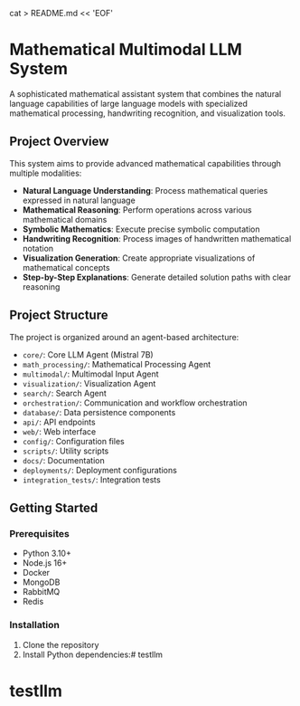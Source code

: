 cat > README.md << 'EOF'
# Mathematical Multimodal LLM System

A sophisticated mathematical assistant system that combines the natural language capabilities of large language models with specialized mathematical processing, handwriting recognition, and visualization tools.

## Project Overview

This system aims to provide advanced mathematical capabilities through multiple modalities:

- **Natural Language Understanding**: Process mathematical queries expressed in natural language
- **Mathematical Reasoning**: Perform operations across various mathematical domains
- **Symbolic Mathematics**: Execute precise symbolic computation
- **Handwriting Recognition**: Process images of handwritten mathematical notation
- **Visualization Generation**: Create appropriate visualizations of mathematical concepts
- **Step-by-Step Explanations**: Generate detailed solution paths with clear reasoning

## Project Structure

The project is organized around an agent-based architecture:

- `core/`: Core LLM Agent (Mistral 7B)
- `math_processing/`: Mathematical Processing Agent
- `multimodal/`: Multimodal Input Agent
- `visualization/`: Visualization Agent 
- `search/`: Search Agent
- `orchestration/`: Communication and workflow orchestration
- `database/`: Data persistence components
- `api/`: API endpoints
- `web/`: Web interface
- `config/`: Configuration files
- `scripts/`: Utility scripts
- `docs/`: Documentation
- `deployments/`: Deployment configurations
- `integration_tests/`: Integration tests

## Getting Started

### Prerequisites

- Python 3.10+
- Node.js 16+
- Docker
- MongoDB
- RabbitMQ
- Redis

### Installation

1. Clone the repository
2. Install Python dependencies:# testllm
# testllm
